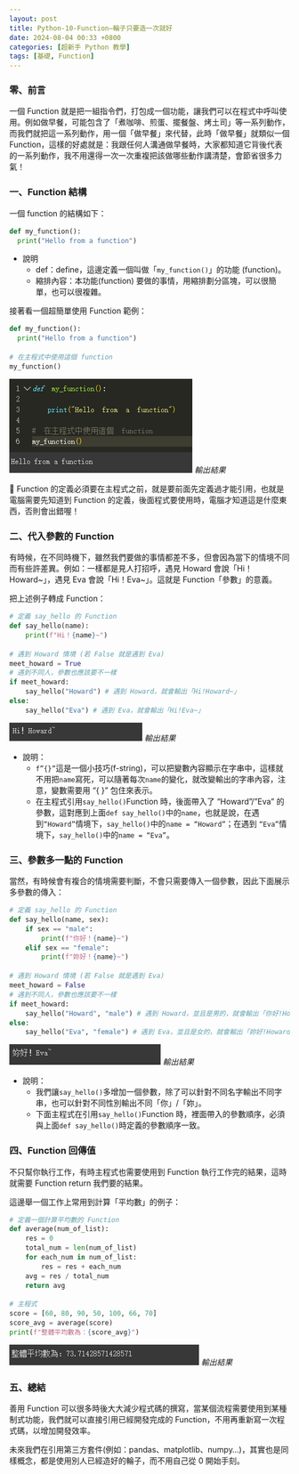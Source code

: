 ```yaml
---
layout: post
title: Python-10-Function—輪子只要造一次就好
date: 2024-08-04 00:33 +0800
categories: [超新手 Python 教學]
tags: [基礎, Function]
---
```

### 零、前言

一個 Function 就是把一組指令們，打包成一個功能，讓我們可以在程式中呼叫使用。例如做早餐，可能包含了「煮咖啡、煎蛋、擺餐盤、烤土司」等一系列動作，而我們就把這一系列動作，用一個「做早餐」來代替，此時「做早餐」就類似一個 Function，這樣的好處就是：我跟任何人溝通做早餐時，大家都知道它背後代表的一系列動作，我不用還得一次一次重複把該做哪些動作講清楚，會節省很多力氣！

### 一、Function 結構

一個 function 的結構如下：

```python
def my_function():
  print("Hello from a function")
```

- 說明
    - def：define，這邊定義一個叫做「`my_function()`」的功能 (function)。
    - 縮排內容：本功能(function) 要做的事情，用縮排劃分區塊，可以很簡單，也可以很複雜。

接著看一個超簡單使用 Function 範例：

```python
def my_function():
  print("Hello from a function")

# 在主程式中使用這個 function
my_function()
```

![輸出結果](/assets/img/post_img/Python-10-Function—輪子只要造一次就好%208face9bd31db4c1aa22a942880725ada/Untitled.png)
_輸出結果_

<aside>
📌 Function 的定義必須要在主程式之前，就是要前面先定義過才能引用，也就是電腦需要先知道到 Function 的定義，後面程式要使用時，電腦才知道這是什麼東西，否則會出錯喔！

</aside>

### 二、代入參數的 Function

有時候，在不同時機下，雖然我們要做的事情都差不多，但會因為當下的情境不同而有些許差異。例如：一樣都是見人打招呼，遇見 Howard 會說「Hi！Howard~」，遇見 Eva 會說「Hi！Eva~」。這就是 Function「參數」的意義。

把上述例子轉成 Function：

```python
# 定義 say_hello 的 Function
def say_hello(name):
    print(f"Hi！{name}~")

# 遇到 Howard 情境 (若 False 就是遇到 Eva)
meet_howard = True
# 遇到不同人，參數也應該要不一樣
if meet_howard:
    say_hello("Howard") # 遇到 Howard，就會輸出「Hi!Howard~」
else:
    say_hello("Eva") # 遇到 Eva，就會輸出「Hi!Eva~」
```

![輸出結果](/assets/img/post_img/Python-10-Function—輪子只要造一次就好%208face9bd31db4c1aa22a942880725ada/Untitled%201.png)
_輸出結果_

- 說明：
    - `f”{}”`這是一個小技巧(f-string)，可以把變數內容顯示在字串中，這樣就不用把`name`寫死，可以隨著每次`name`的變化，就改變輸出的字串內容，注意，變數需要用 “{ }” 包住來表示。
    - 在主程式引用`say_hello()`Function 時，後面帶入了 “Howard”/”Eva” 的參數，這對應到上面`def say_hello()`中的`name`，也就是說，在遇到`“Howard”`情境下，`say_hello()`中的`name = “Howard”`；在遇到 `“Eva”`情境下，`say_hello()`中的`name = “Eva”`。

### 三、參數多一點的 Function

當然，有時候會有複合的情境需要判斷，不會只需要傳入一個參數，因此下面展示多參數的傳入：

```python
# 定義 say_hello 的 Function
def say_hello(name, sex):
    if sex == "male":
        print(f"你好！{name}~")
    elif sex == "female":
        print(f"妳好！{name}~")

# 遇到 Howard 情境 (若 False 就是遇到 Eva)
meet_howard = False
# 遇到不同人，參數也應該要不一樣
if meet_howard:
    say_hello("Howard", "male") # 遇到 Howard，並且是男的，就會輸出「你好!Howard~」
else:
    say_hello("Eva", "female") # 遇到 Eva，並且是女的，就會輸出「妳好!Howard~」
```

![輸出結果](/assets/img/post_img/Python-10-Function—輪子只要造一次就好%208face9bd31db4c1aa22a942880725ada/Untitled%202.png)
_輸出結果_

- 說明：
    - 我們讓`say_hello()`多增加一個參數，除了可以針對不同名字輸出不同字串，也可以針對不同性別輸出不同「你」/「妳」。
    - 下面主程式在引用`say_hello()`Function 時，裡面帶入的參數順序，必須與上面`def say_hello()`時定義的參數順序一致。

### 四、Function 回傳值

不只幫你執行工作，有時主程式也需要使用到 Function 執行工作完的結果，這時就需要 Function return 我們要的結果。

這邊舉一個工作上常用到計算「平均數」的例子：

```python
# 定義一個計算平均數的 Function
def average(num_of_list):
    res = 0
    total_num = len(num_of_list)
    for each_num in num_of_list:
        res = res + each_num
    avg = res / total_num
    return avg

# 主程式
score = [60, 80, 90, 50, 100, 66, 70]
score_avg = average(score)
print(f"整體平均數為：{score_avg}")
```

![輸出結果](/assets/img/post_img/Python-10-Function—輪子只要造一次就好%208face9bd31db4c1aa22a942880725ada/Untitled%203.png)
_輸出結果_

### 五、總結

善用 Function 可以很多時後大大減少程式碼的撰寫，當某個流程需要使用到某種制式功能，我們就可以直接引用已經開發完成的 Function，不用再重新寫一次程式碼，以增加開發效率。

未來我們在引用第三方套件(例如：pandas、matplotlib、numpy…)，其實也是同樣概念，都是使用別人已經造好的輪子，而不用自己從 0 開始手刻。